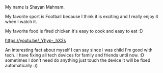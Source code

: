    My name is Shayan Mahnam.

   My favorite sport is Football because I think it is exciting and I really enjoy it when I watch it.

   My favorite food is fired chicken it's easy to cook and easy to eat :D

   https://youtu.be/_Yhyp-_hX2s

   An interesting fact about myself I can say since I was child I'm good with tech. I have fixing all tech devices for family and friends until now. :D sometimes I don't need do anything just touch the device it will be fixed automatically :))  
   
  
